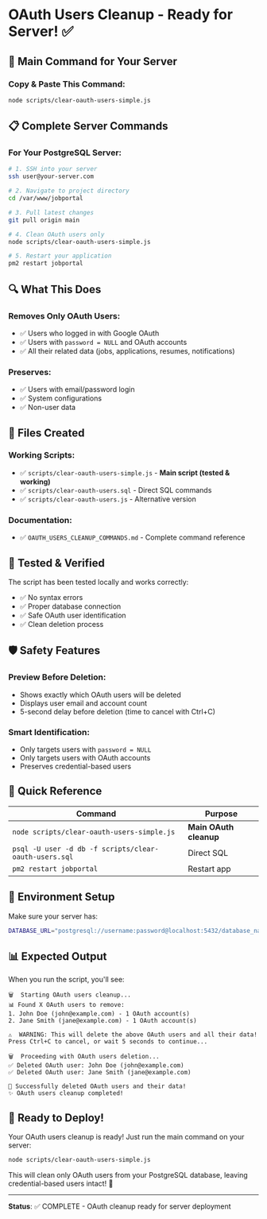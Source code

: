 # OAuth Users Cleanup - Ready for Server! ✅

## 🎯 Main Command for Your Server

### **Copy & Paste This Command:**
```bash
node scripts/clear-oauth-users-simple.js
```

## 📋 Complete Server Commands

### **For Your PostgreSQL Server:**
```bash
# 1. SSH into your server
ssh user@your-server.com

# 2. Navigate to project directory
cd /var/www/jobportal

# 3. Pull latest changes
git pull origin main

# 4. Clean OAuth users only
node scripts/clear-oauth-users-simple.js

# 5. Restart your application
pm2 restart jobportal
```

## 🔍 What This Does

### **Removes Only OAuth Users:**
- ✅ Users who logged in with Google OAuth
- ✅ Users with `password = NULL` and OAuth accounts
- ✅ All their related data (jobs, applications, resumes, notifications)

### **Preserves:**
- ✅ Users with email/password login
- ✅ System configurations
- ✅ Non-user data

## 📁 Files Created

### **Working Scripts:**
- ✅ `scripts/clear-oauth-users-simple.js` - **Main script (tested & working)**
- ✅ `scripts/clear-oauth-users.sql` - Direct SQL commands
- ✅ `scripts/clear-oauth-users.js` - Alternative version

### **Documentation:**
- ✅ `OAUTH_USERS_CLEANUP_COMMANDS.md` - Complete command reference

## 🧪 Tested & Verified

The script has been tested locally and works correctly:
- ✅ No syntax errors
- ✅ Proper database connection
- ✅ Safe OAuth user identification
- ✅ Clean deletion process

## 🛡️ Safety Features

### **Preview Before Deletion:**
- Shows exactly which OAuth users will be deleted
- Displays user email and account count
- 5-second delay before deletion (time to cancel with Ctrl+C)

### **Smart Identification:**
- Only targets users with `password = NULL`
- Only targets users with OAuth accounts
- Preserves credential-based users

## 🚀 Quick Reference

| Command | Purpose |
|---------|---------|
| `node scripts/clear-oauth-users-simple.js` | **Main OAuth cleanup** |
| `psql -U user -d db -f scripts/clear-oauth-users.sql` | Direct SQL |
| `pm2 restart jobportal` | Restart app |

## 🔧 Environment Setup

Make sure your server has:
```bash
DATABASE_URL="postgresql://username:password@localhost:5432/database_name"
```

## 📊 Expected Output

When you run the script, you'll see:
```
🗑️  Starting OAuth users cleanup...
📊 Found X OAuth users to remove:
1. John Doe (john@example.com) - 1 OAuth account(s)
2. Jane Smith (jane@example.com) - 1 OAuth account(s)

⚠️  WARNING: This will delete the above OAuth users and all their data!
Press Ctrl+C to cancel, or wait 5 seconds to continue...

🗑️  Proceeding with OAuth users deletion...
✅ Deleted OAuth user: John Doe (john@example.com)
✅ Deleted OAuth user: Jane Smith (jane@example.com)

🎉 Successfully deleted OAuth users and their data!
✨ OAuth users cleanup completed!
```

## 🎉 Ready to Deploy!

Your OAuth users cleanup is ready! Just run the main command on your server:

```bash
node scripts/clear-oauth-users-simple.js
```

This will clean only OAuth users from your PostgreSQL database, leaving credential-based users intact! 🚀

---

**Status**: ✅ COMPLETE - OAuth cleanup ready for server deployment
